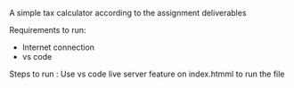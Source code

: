 A simple tax calculator according to the assignment deliverables

Requirements to run:
 - Internet connection
 - vs code

Steps to run :
Use vs code live server feature on index.htmml to run the file 
